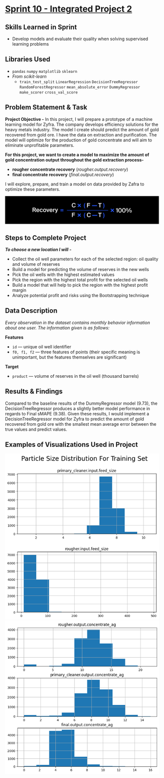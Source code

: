 # [Sprint 10 - Integrated Project 2](https://github.com/brandon-levan/TripleTen-Data-Science-Projects/blob/main/Sprint%2010%20-%20Integrated%20Project%202/Sprint_10_Project.ipynb)

## Skills Learned in Sprint 
- Develop models and evaluate their quality when solving supervised learning problems

## Libraries Used
 - `pandas` `numpy` `matplotlib` `sklearn`
 - *From scikit-learn*
    - `train_test_split` `LinearRegression` `DecisionTreeRegressor` `RandomForestRegressor` `mean_absolute_error` `DummyRegressor` `make_scorer` `cross_val_score`
 
## Problem Statement & Task
**Project Objective -** In this project, I will prepare a prototype of a machine learning model for Zyfra. The company develops efficiency solutions for the heavy metals industry. The model I create should predict the amount of gold recovered from gold ore. I have the data on extraction and purification. The model will optimize for the production of gold concentrate and will aim to eliminate unprofitable parameters.

**For this project, we want to create a model to maximize the amount of gold concentration output throughout the gold extraction process-**
- **rougher concentrate recovery** (*rougher.output.recovery*)
- **final concentrate recovery** (*final.output.recovery*) 

I will explore, prepare, and train a model on data provided by Zafra to optimize these parameters.  

![alt text](https://github.com/brandon-levan/TripleTen-Data-Science-Projects/blob/main/Sprint%2010%20-%20Integrated%20Project%202/Assets/recovery.jpeg)

## Steps to Complete Project
**_To choose a new location I will -_**

- Collect the oil well parameters for each of the selected region: oil quality and volume of reserves
- Build a model for predicting the volume of reserves in the new wells
- Pick the oil wells with the highest estimated values
- Pick the region with the highest total profit for the selected oil wells
- Build a model that will help to pick the region with the highest profit margin
- Analyze potential profit and risks using the Bootstrapping technique
   
## Data Description

*Every observation in the dataset contains monthly behavior information about one user. The information given is as follows:*

**Features**
- `id` — unique oil well identifier
- `f0, f1, f2` — three features of points (their specific meaning is unimportant, but the features themselves are significant)

**Target**
- `product` — volume of reserves in the oil well (thousand barrels)
  
## Results & Findings

Compared to the baseline results of the DummyRegressor model (9.73), the DecisionTreeRegressor produces a slightly better model performance in regards to Final sMAPE (9.38). Given these results, I would implement a DecisionTreeRegressor model for Zyfra to predict the amount of gold recovered from gold ore with the smallest mean average error between the true values and predict values.

## Examples of Visualizations Used in Project
![alt text](https://github.com/brandon-levan/TripleTen-Data-Science-Projects/blob/main/Sprint%2010%20-%20Integrated%20Project%202/Assets/particle_size.png)
![alt text](https://github.com/brandon-levan/TripleTen-Data-Science-Projects/blob/main/Sprint%2010%20-%20Integrated%20Project%202/Assets/outputs.png)


